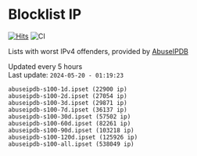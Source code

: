 # Blocklist IP

[![Hits](https://hits.seeyoufarm.com/api/count/incr/badge.svg?url=https%3A%2F%2Fgithub.com%2Fborestad%2Fblocklist-ip%2F&count_bg=%2379C83D&title_bg=%23555555&icon=&icon_color=%23E7E7E7&title=hits&edge_flat=false)](https://hits.seeyoufarm.com)  ![CI](https://img.shields.io/github/workflow/status/borestad/blocklist-ip/CI?style=flat-square)

Lists with worst IPv4 offenders, provided by [AbuseIPDB](https://www.abuseipdb.com/)

<!-- FOOTER-PLACEHOLDER -->
Updated every 5 hours<br>
Last update: `2024-05-20 - 01:19:23`
```
abuseipdb-s100-1d.ipset (22900 ip)
abuseipdb-s100-2d.ipset (27054 ip)
abuseipdb-s100-3d.ipset (29871 ip)
abuseipdb-s100-7d.ipset (36137 ip)
abuseipdb-s100-30d.ipset (57502 ip)
abuseipdb-s100-60d.ipset (82261 ip)
abuseipdb-s100-90d.ipset (103218 ip)
abuseipdb-s100-120d.ipset (125926 ip)
abuseipdb-s100-all.ipset (538049 ip)
```
